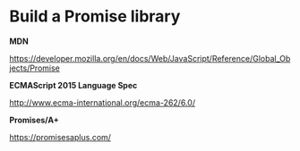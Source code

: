 # Build a Promise library

**MDN**

https://developer.mozilla.org/en/docs/Web/JavaScript/Reference/Global_Objects/Promise

**ECMAScript 2015 Language Spec**

http://www.ecma-international.org/ecma-262/6.0/

**Promises/A+**

https://promisesaplus.com/
